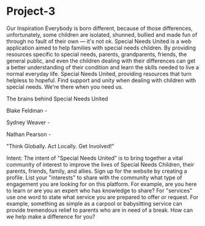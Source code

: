# Project-3

Our Inspiration
Everybody is born different, because of those differences, unfortunately, some children are isolated, shunned, bullied and made fun of through no fault of their own — it's not ok. Special Needs United is a web application aimed to help families with special needs children. By providing resources specific to special needs, parents, grandparents, friends, the general public, and even the children dealing with their differences can get a better understanding of their condition and learn the skills needed to live a normal everyday life. Special Needs United, providing resources that turn helpless to hopeful. Find support and unity when dealing with children with special needs. 
We're there when you need us.


The brains behind Special Needs United

Blake Feldman -


Sydney Weaver -


Nathan Pearson -

"Think Globally.  Act Locally.  Get Involved!"

Intent:  The intent of "Special Needs United" is to bring together a vital community of interest to improve the lives of Special Needs Children, their parents, friends, family, and allies.  Sign up for the website by creating a profile.  List your "interests" to share with the community what type of engagement you are looking for on this platform.  For example, are you here to learn or are you an expert who has knowledge to share?  For "services" use one word to state what service you are prepared to offer or request.  For example, something as simple as a carpool or babysitting service can provide tremendous relief to parents who are in need of a break.  How can we help make a difference for you?
